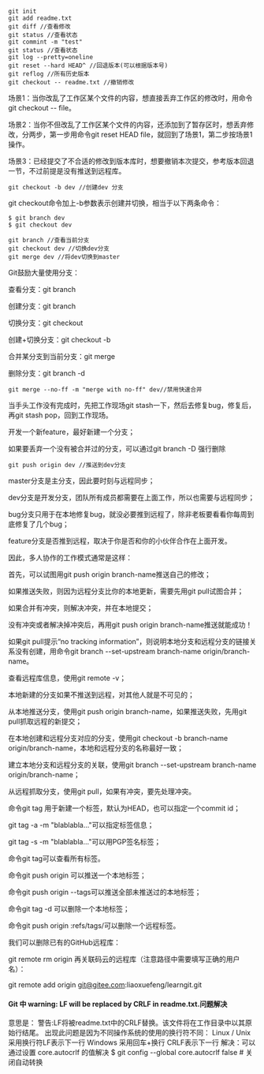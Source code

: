 
```
git init
git add readme.txt
git diff //查看修改
git status //查看状态
git commint -m "test"
git status //查看状态
git log --pretty=oneline
git reset --hard HEAD^ //回退版本(可以根据版本号)
git reflog //所有历史版本
git checkout -- readme.txt //撤销修改
```

场景1：当你改乱了工作区某个文件的内容，想直接丢弃工作区的修改时，用命令git checkout -- file。

场景2：当你不但改乱了工作区某个文件的内容，还添加到了暂存区时，想丢弃修改，分两步，第一步用命令git reset HEAD file，就回到了场景1，第二步按场景1操作。

场景3：已经提交了不合适的修改到版本库时，想要撤销本次提交，参考版本回退一节，不过前提是没有推送到远程库。


```
git checkout -b dev //创建dev 分支
```
git checkout命令加上-b参数表示创建并切换，相当于以下两条命令：

```
$ git branch dev
$ git checkout dev
```


```
git branch //查看当前分支
git checkout dev //切换dev分支
git merge dev //将dev切换到master
```

Git鼓励大量使用分支：

查看分支：git branch

创建分支：git branch <name>

切换分支：git checkout <name>

创建+切换分支：git checkout -b <name>

合并某分支到当前分支：git merge <name>

删除分支：git branch -d <name>


```
git merge --no-ff -m "merge with no-ff" dev//禁用快速合并
```

当手头工作没有完成时，先把工作现场git stash一下，然后去修复bug，修复后，再git stash pop，回到工作现场。

开发一个新feature，最好新建一个分支；

如果要丢弃一个没有被合并过的分支，可以通过git branch -D <name>强行删除


```
git push origin dev //推送到dev分支
```
master分支是主分支，因此要时刻与远程同步；

dev分支是开发分支，团队所有成员都需要在上面工作，所以也需要与远程同步；

bug分支只用于在本地修复bug，就没必要推到远程了，除非老板要看看你每周到底修复了几个bug；

feature分支是否推到远程，取决于你是否和你的小伙伴合作在上面开发。

因此，多人协作的工作模式通常是这样：

首先，可以试图用git push origin branch-name推送自己的修改；

如果推送失败，则因为远程分支比你的本地更新，需要先用git pull试图合并；

如果合并有冲突，则解决冲突，并在本地提交；

没有冲突或者解决掉冲突后，再用git push origin branch-name推送就能成功！

如果git pull提示“no tracking information”，则说明本地分支和远程分支的链接关系没有创建，用命令git branch --set-upstream branch-name origin/branch-name。

查看远程库信息，使用git remote -v；

本地新建的分支如果不推送到远程，对其他人就是不可见的；

从本地推送分支，使用git push origin branch-name，如果推送失败，先用git pull抓取远程的新提交；

在本地创建和远程分支对应的分支，使用git checkout -b branch-name origin/branch-name，本地和远程分支的名称最好一致；

建立本地分支和远程分支的关联，使用git branch --set-upstream branch-name origin/branch-name；

从远程抓取分支，使用git pull，如果有冲突，要先处理冲突。

命令git tag <name>用于新建一个标签，默认为HEAD，也可以指定一个commit id；

git tag -a <tagname> -m "blablabla..."可以指定标签信息；

git tag -s <tagname> -m "blablabla..."可以用PGP签名标签；

命令git tag可以查看所有标签。


命令git push origin <tagname>可以推送一个本地标签；

命令git push origin --tags可以推送全部未推送过的本地标签；

命令git tag -d <tagname>可以删除一个本地标签；

命令git push origin :refs/tags/<tagname>可以删除一个远程标签。

我们可以删除已有的GitHub远程库：

git remote rm origin
再关联码云的远程库（注意路径中需要填写正确的用户名）：

git remote add origin git@gitee.com:liaoxuefeng/learngit.git



#### Git 中 warning: LF will be replaced by CRLF in readme.txt.问题解决

意思是：
警告:LF将被readme.txt中的CRLF替换。该文件将在工作目录中以其原始行结尾。
出现此问题是因为不同操作系统的使用的换行符不同：
Linux / Unix 采用换行符LF表示下一行
Windows  采用回车+换行 CRLF表示下一行
解决：可以通过设置 core.autocrlf 的值解决
$ git config --global core.autocrlf false    # 关闭自动转换 

